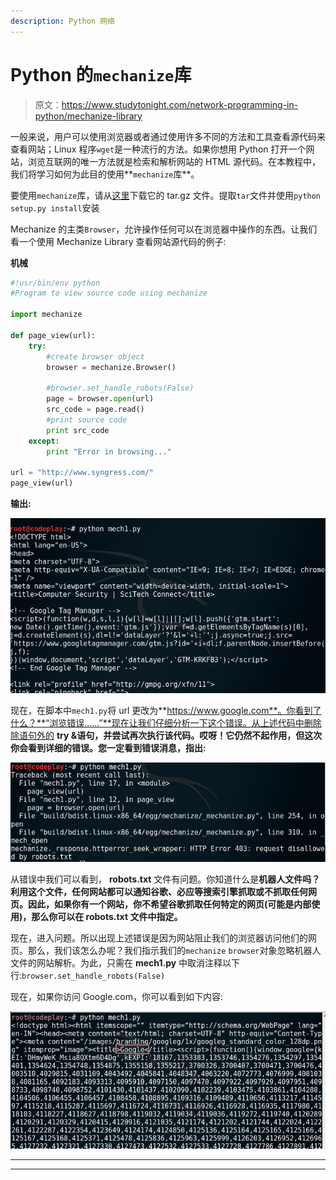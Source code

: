 ```yaml
---
description: Python 网络
---
```


# Python 的`mechanize`库

> 原文：<https://www.studytonight.com/network-programming-in-python/mechanize-library>

一般来说，用户可以使用浏览器或者通过使用许多不同的方法和工具查看源代码来查看网站；Linux 程序`wget`是一种流行的方法。如果你想用 Python 打开一个网站，浏览互联网的唯一方法就是检索和解析网站的 HTML 源代码。在本教程中，我们将学习如何为此目的使用**`mechanize`库**。

要使用`mechanize`库，请从[这里](https://pypi.python.org/pypi/mechanize/)下载它的 tar.gz 文件。提取`tar`文件并使用`python setup.py install`安装

Mechanize 的主类`Browser`，允许操作任何可以在浏览器中操作的东西。让我们看一个使用 Mechanize Library 查看网站源代码的例子:

**机械**

```py
#!usr/bin/env python
#Program to view source code using mechanize

import mechanize

def page_view(url):
	try:
		#create browser object
		browser = mechanize.Browser()

		#browser.set_handle_robots(False)
		page = browser.open(url)
		src_code = page.read()
		#print source code
		print src_code  	
	except:
		print "Error in browsing..."

url = "http://www.syngress.com/"
page_view(url)
```

**输出:**

![Mechanize Library](img/6c75c782d7cd7c708b7de10e618fbcd3.png)

现在，在脚本中`mech1.py`将 url 更改为**https://www.google.com**。你看到了什么？**“浏览错误……”**现在让我们仔细分析一下这个错误。从上述代码中删除除语句外的 **try &语句，并尝试再次执行该代码。哎呀！它仍然不起作用，但这次你会看到详细的错误。您一定看到错误消息，指出:**

![error with robots.txt while using mechanize Library](img/df12ed378ff2694e7c4fcbb59e98a62f.png)

从错误中我们可以看到， **robots.txt** 文件有问题。你知道什么是**机器人文件吗？利用这个文件，任何网站都可以通知谷歌、必应等搜索引擎抓取或不抓取任何网页。因此，如果你有一个网站，你不希望谷歌抓取任何特定的网页(可能是内部使用)，那么你可以在 **robots.txt** 文件中指定。**

现在，进入问题。所以出现上述错误是因为网站阻止我们的浏览器访问他们的网页。那么，我们该怎么办呢？我们指示我们的`mechanize` `browser`对象忽略机器人文件的网站解析。为此，只需在 **mech1.py** 中取消注释以下行:`browser.set_handle_robots(False)`

现在，如果你访问 Google.com，你可以看到如下内容:

![access google.com using mechanize Library](img/e659217d4ed73ffcd7876ee3fa4b60b1.png)

* * *

* * *